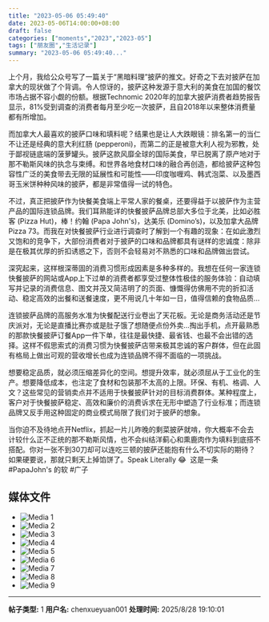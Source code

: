 ```yaml
---
title: "2023-05-06 05:49:40"
date: 2023-05-06T14:00:00+08:00
draft: false
categories: ["moments","2023","2023-05"]
tags: ["朋友圈","生活记录"]
summary: "2023-05-06 05:49:40..."
---
```


上个月，我给公众号写了一篇关于“黑暗料理”披萨的推文。好奇之下去对披萨在加拿大的现状做了个背调。令人惊讶的，披萨这种发源于意大利的美食在加国的餐饮市场占据不容小觑的份额。根据Technomic 2020年的加拿大披萨消费者趋势报告显示，81%受到调查的消费者每月至少吃一次披萨，且自2018年以来整体消费量都有所增加。

而加拿大人最喜欢的披萨口味和填料呢？结果也是让人大跌眼镜：排名第一的当仁不让还是经典的意大利红肠 (pepperoni)，而第二的正是被意大利人视为邪教，处于鄙视链底端的菠萝罐头。披萨这款风靡全球的国际美食，早已脱离了原产地对于那不勒斯风味的执念与束缚。和世界各地食材口味的融合再创造，都给披萨这种包容性广泛的美食带去无限的延展性和可能性——印度咖喱鸡、韩式泡菜、以及墨西哥玉米饼种种风味的披萨，都是非常值得一试的特色。

不过，真正把披萨作为快餐美食端上平常人家的餐桌，还要得益于以披萨作为主营产品的国际连锁品牌。我们耳熟能详的快餐披萨品牌总部大多位于北美，比如必胜客 (Pizza Hut)，棒！约翰 (Papa John's)，达美乐 (Domino’s)，以及加拿大品牌Pizza 73。而我在对快餐披萨行业进行调查时了解到一个有趣的现象：在如此激烈又饱和的竞争下，大部份消费者对于披萨的口味和品牌都具有谜样的忠诚度：除非是在极其优厚的折扣诱惑之下，否则不会轻易对不熟悉的口味和品牌做出尝试。

深究起来，这样根深蒂固的消费习惯形成因素是多种多样的。我想在任何一家连锁快餐披萨的网站或App上下过单的消费者都享受过整体性极佳的服务体验：自动填写并记录的消费信息、图文并茂又简洁明了的页面、慷慨得仿佛用不完的折扣活动、稳定高效的出餐和送餐速度，更不用说几十年如一日，值得信赖的食物品质…

连锁披萨品牌的高服务水准为快餐配送行业卷出了天花板。无论是商务活动还是节庆派对，无论是直播比赛亦或是肚子饿了想随便点份外卖…掏出手机，点开最熟悉的那款快餐披萨订餐App一件下单，往往是最快捷、最省钱、也最不会出错的选择。这样不假思索式的消费习惯为快餐披萨店带来极其忠诚的客户群体，但在此固有格局上做出可观的营收增长也成为连锁品牌不得不面临的一项挑战。

想要稳定品质，就必须压缩差异化的空间。想提升效率，就必须屈从于工业化的生产。想要降低成本，也注定了食材和包装那不太高的上限。环保、有机、格调、人文？这些常见的营销卖点并不适用于快餐披萨针对的目标消费群体。某种程度上，客户对于快餐披萨稳定、高效和廉价的消费诉求在无形中塑造了行业标准；而连锁品牌又反手用这种固定的商业模式局限了我们对于披萨的想象。

当你迫不及待地点开Netflix，抓起一片儿昨晚的剩菜披萨就啃，你大概率不会去计较什么正不正统的那不勒斯风情，也不会纠结洋蓟心和熏鹿肉作为填料到底搭不搭配。你对一张不到30刀却可以连吃三顿的披萨还能抱有什么不切实际的期待？如果硬要说，那就只剩天上掉馅饼了。Speak Literally 😂 
​
这是一条 #PapaJohn's 的软 #广子

## 媒体文件

- ![Media 1](/Moments/photos/2023-05-06/202305060549400.jpg)
- ![Media 2](/Moments/photos/2023-05-06/202305060549401.jpg)
- ![Media 3](/Moments/photos/2023-05-06/202305060549402.jpg)
- ![Media 4](/Moments/photos/2023-05-06/202305060549403.jpg)
- ![Media 5](/Moments/photos/2023-05-06/202305060549404.jpg)
- ![Media 6](/Moments/photos/2023-05-06/202305060549405.jpg)
- ![Media 7](/Moments/photos/2023-05-06/202305060549406.jpg)
- ![Media 8](/Moments/photos/2023-05-06/202305060549407.jpg)
- ![Media 9](/Moments/photos/2023-05-06/202305060549408.jpg)

---

**帖子类型:** 1
**用户名:** chenxueyuan001
**处理时间:** 2025/8/28 19:10:01